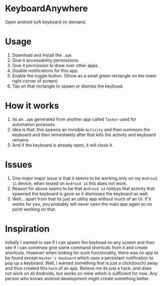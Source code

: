 # KeyboardAnywhere
Open android soft keyboard on demand.


# Usage
1. Download and Install the `.apk`
2. Give it accessability permissions.
3. Give it permission to draw over other apps.
4. Disable notifications for this app.
5. Enable the toggle button. (Show as a small green rectangle on the lower right corner of screen)
6. Tap on that rectangle to spawn or dismiss the keyboad.

# How it works
1. Its an `.apk` generated from another app called `Tasker` used for automation purposes.
2. Idea is that, this spawns an invisible `Activity` and then summons the keyboard and then immediately after that kills the activity and keyboard remains.
3. And if the keyboard is already open, it will close it.

# Issues
1. One major major issue is that it seems to be working only on my `Android 11` device, when tested on `Android 14` this does not work.
2. Reason for above seems to be that `Android 14` notices that activity that spawned the keyboard is gone so it dismisses the keyboard as well.
3. Well... apart from that its just an utility app without much of an UI. If it works for you, you probably will never open the main app again so no point working on that.


# Inspiration
Initially I wanted to see if I can spawn the keyboad on any screen and then see if i can somehow give some command shortcuts from it and create shortcuts. However when looking for such functionality, there was no app to be found except `Hacker's Keyboard` which uses a persistant notification to pop up a keyboard. Well, I wanted something that is just a click(touch) away and thus created this `hack` of an app. Believe me its just a hack, and does not work on all Androids, but works on mine which is sufficient for now. Any person who knows android development might create something better.

